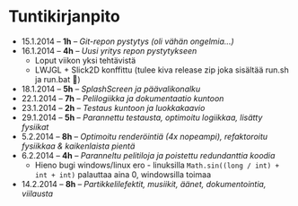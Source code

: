 # Tuntikirjanpito

 * 15.1.2014 &ndash; **1h** &ndash; *Git-repon pystytys (oli vähän ongelmia...)*
 * 16.1.2014 &ndash; **4h** &ndash; *Uusi yritys repon pystytykseen*
   * Loput viikon yksi tehtävistä
   * LWJGL + Slick2D konffittu (tulee kiva release zip joka sisältää run.sh ja run.bat :clap:)
 * 18.1.2014 &ndash; **5h** &ndash; *SplashScreen ja päävalikonalku*
 * 22.1.2014 &ndash; **7h** &ndash; *Pelilogiikka ja dokumentaatio kuntoon*
 * 23.1.2014 &ndash; **2h** &ndash; *Testaus kuntoon ja luokkakaavio*
 * 29.1.2014 &ndash; **5h** &ndash; *Parannettu testausta, optimoitu logiikkaa, lisätty fysiikat*
 * 5.2.2014 &ndash; **8h** &ndash; *Optimoitu renderöintiä (4x nopeampi), refaktoroitu fysiikkaa & kaikenlaista pientä*
 * 6.2.2014 &ndash; **4h** &ndash; *Paranneltu pelitiloja ja poistettu redundanttia koodia*
 	 * Hieno bugi windows/linux ero - linuksilla `Math.sin((long / int) + int + int)` palauttaa aina 0, windowsilla toimaa
 * 14.2.2014 &ndash; **8h** &ndash; *Partikkelilefektit, musiikit, äänet, dokumentointia, viilausta*
